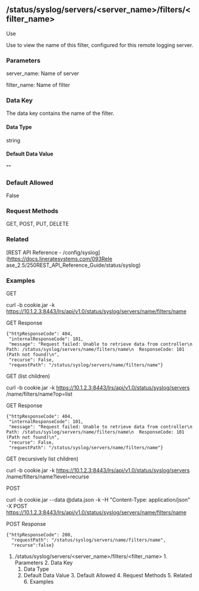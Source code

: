 ## /status/syslog/servers/<server_name>/filters/<filter_name>

Use

Use to view the name of this filter, configured for this remote logging
server.

### Parameters

server_name: Name of server

filter_name: Name of filter

### Data Key

The data key contains the name of the filter.

#### Data Type

string

#### Default Data Value

""

### Default Allowed

False

### Request Methods

GET, POST, PUT, DELETE

### Related

[REST API Reference - /config/syslog](https://docs.lineratesystems.com/093Rele
ase_2.5/250REST_API_Reference_Guide/status/syslog)

### Examples

GET

curl -b cookie.jar -k
https://10.1.2.3:8443/lrs/api/v1.0/status/syslog/servers/name/filters/name

GET Response

    
    
    {"httpResponseCode": 404,
     "internalResponseCode": 101,
     "message": "Request failed: Unable to retrieve data from controller\n  Path: /status/syslog/servers/name/filters/name\n  ResponseCode: 101 (Path not found)\n",
     "recurse": False,
     "requestPath": "/status/syslog/servers/name/filters/name"}
    

GET (list children)

curl -b cookie.jar -k https://10.1.2.3:8443/lrs/api/v1.0/status/syslog/servers
/name/filters/name?op=list

GET Response

    
    
    {"httpResponseCode": 404,
     "internalResponseCode": 101,
     "message": "Request failed: Unable to retrieve data from controller\n  Path: /status/syslog/servers/name/filters/name\n  ResponseCode: 101 (Path not found)\n",
     "recurse": False,
     "requestPath": "/status/syslog/servers/name/filters/name"}
    

GET (recursively list children)

curl -b cookie.jar -k https://10.1.2.3:8443/lrs/api/v1.0/status/syslog/servers
/name/filters/name?level=recurse

POST

curl -b cookie.jar --data @data.json -k -H "Content-Type: application/json" -X
POST
https://10.1.2.3:8443/lrs/api/v1.0/status/syslog/servers/name/filters/name

POST Response

    
    
    {"httpResponseCode": 200,
      "requestPath": "/status/syslog/servers/name/filters/name",
      "recurse":false}

  1. /status/syslog/servers/<server_name>/filters/<filter_name>
    1. Parameters
    2. Data Key
      1. Data Type
      2. Default Data Value
    3. Default Allowed
    4. Request Methods
    5. Related
    6. Examples

